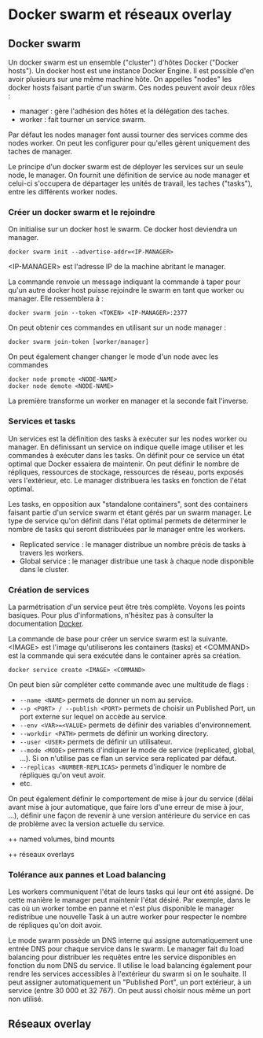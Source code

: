 # Docker swarm et réseaux overlay

## Docker swarm
Un docker swarm est un ensemble ("cluster") d'hôtes Docker ("Docker hosts"). Un docker host est une instance Docker Engine. Il est possible d'en avoir plusieurs sur une même machine hôte. On appelles "nodes" les docker hosts faisant partie d'un swarm. Ces nodes peuvent avoir deux rôles : 

- manager : gère l'adhésion des hôtes et la délégation des taches.
- worker : fait tourner un service swarm.

Par défaut les nodes manager font aussi tourner des services comme des nodes worker. On peut les configurer pour qu'elles gèrent uniquement des taches de manager.

Le principe d'un docker swarm est de déployer les services sur un seule node, le manager. On fournit une définition de service au node manager et celui-ci s'occupera de départager les unités de travail, les taches ("tasks"), entre les différents worker nodes. 

### Créer un docker swarm et le rejoindre
On initialise sur un docker host le swarm. Ce docker host deviendra un manager.
``` 
docker swarm init --advertise-addr=<IP-MANAGER> 
```
\<IP-MANAGER> est l'adresse IP de la machine abritant le manager.

La commande renvoie un message indiquant la commande à taper pour qu'un autre docker host puisse rejoindre le swarm en tant que worker ou manager. Elle ressemblera à :
```
docker swarm join --token <TOKEN> <IP-MANAGER>:2377 
```
On peut obtenir ces commandes en utilisant sur un node manager :
``` 
docker swarm join-token [worker/manager] 
``` 


On peut également changer changer le mode d'un node avec les commandes 
``` 
docker node promote <NODE-NAME> 
docker node demote <NODE-NAME> 
```
 La première transforme un worker en manager et la seconde fait l'inverse.

### Services et tasks
Un services est la définition des tasks à exécuter sur les nodes worker ou manager. En définissant un service on indique quelle image utiliser et les commandes à exécuter dans les tasks. On définit pour ce service un état optimal que Docker essaiera de maintenir. On peut définir le nombre de répliques, ressources de stockage, ressources de réseau, ports exposés vers l'extérieur, etc. Le manager distribuera les tasks en fonction de l'état optimal.

Les tasks, en opposition aux "standalone containers", sont des containers faisant partie d'un service swarm et étant gérés par un swarm manager. Le type de service qu'on définit dans l'état optimal permets de déterminer le nombre de tasks qui seront distribuées par le manager entre les workers.

- Replicated service : le manager distribue un nombre précis de tasks à travers les workers. 
- Global service : le manager distribue une task à chaque node disponible dans le cluster.

### Création de services
La parmétrisation d'un service peut être très complète. Voyons les points basiques. Pour plus d'informations, n'hésitez pas à consulter la documentation [Docker](https://docs.docker.com/engine/swarm/services/#create-a-service).

La commande de base pour créer un service swarm est la suivante. \<IMAGE> est l'image qu'utiliserons les containers (tasks) et \<COMMAND> est la commande qui sera exécutée dans le container après sa création.
```
docker service create <IMAGE> <COMMAND>
```

On peut bien sûr compléter cette commande avec une multitude de flags :

-   ```--name <NAME>``` permets de donner un nom au service.
-   ```--p <PORT> / --publish <PORT>``` permets de choisir un Published Port, un port externe sur lequel on accède au service.
-   ```--env <VAR>=<VALUE>``` permets de définir des variables d'environnement.
-   ```--workdir <PATH>``` permets de définir un working directory.
-   ```--user <USER>``` permets de définir un utilisateur.
-   ```--mode <MODE>``` permets d'indiquer le mode de service (replicated, global, ...). Si on n'utilise pas ce flan un service sera replicated par défaut.
-   ```--replicas <NUMBER-REPLICAS>``` permets d'indiquer le nombre de répliques qu'on veut avoir.
- etc.

On peut également définir le comportement de mise à jour du service (délai avant mise à jour automatique, que faire lors d'une erreur de mise à jour, ...), définir une façon de revenir à une version antérieure du service en cas de problème avec la version actuelle du service.

++ named volumes, bind mounts 

++ réseaux overlays


### Tolérance aux pannes et Load balancing 
Les workers communiquent l'état de leurs tasks qui leur ont été assigné. De cette manière le manager peut maintenir l'état désiré. Par exemple, dans le cas où un worker tombe en panne et n'est plus disponible le manager redistribue une nouvelle Task à un autre worker pour respecter le nombre de répliques qu'on doit avoir.

Le mode swarm possède un DNS interne qui assigne automatiquement une entrée DNS pour chaque service dans le swarm. Le manager fait du load balancing pour distribuer les requêtes entre les service disponibles en fonction du nom DNS du service. Il utilise le load balancing également pour rendre les services accessibles à l'extérieur du swarm si on le souhaite. Il peut assigner automatiquement un "Published Port", un port extérieur, à un service (entre 30 000 et 32 767). On peut aussi choisir nous même un port non utilisé.

## Réseaux overlay
